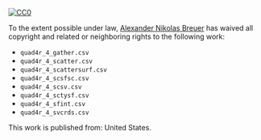 [![CC0](http://i.creativecommons.org/p/zero/1.0/88x31.png)](http://creativecommons.org/publicdomain/zero/1.0/)

To the extent possible under law, [Alexander Nikolas Breuer](http://dial3343.org) has waived all copyright and related or neighboring rights to the following work:

* `quad4r_4_gather.csv`
* `quad4r_4_scatter.csv`
* `quad4r_4_scattersurf.csv`
* `quad4r_4_scsfsc.csv`
* `quad4r_4_scsv.csv`
* `quad4r_4_sctysf.csv`
* `quad4r_4_sfint.csv`
* `quad4r_4_svcrds.csv`

This work is published from: United States.
